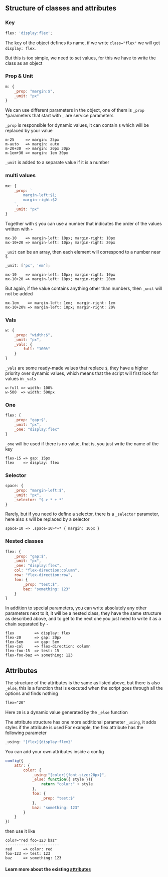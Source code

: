 ## Structure of classes and attributes

### Key

```javascript
flex: 'display:flex';
```

The key of the object defines its name, if we write `class="flex"` we will get `display: flex`.

But this is too simple, we need to set values, for this we have to write the class as an object

### Prop & Unit

```javascript
m: {
    _prop: "margin:$",
    _unit: "px"
}
```

We can use different parameters in the object, one of them is `_prop`   
\*parameters that start with `_` are service parameters

`_prop` is responsible for dynamic values, it can contain `$` which will be replaced by your value

```
m-25     => margin: 25px
m-auto   => margin: auto
m-20+30  => margin: 20px 30px
m-1em+30 => margin: 1em 30px
```

`_unit` is added to a separate value if it is a number

### multi values

```javascript
mx: {
    _prop: `
        margin-left:$1;
        margin-right:$2
    `,
    _unit: "px"
}
```

Together with `$` you can use a number that indicates the order of the values written with `+`

```
mx-10    => margin-left: 10px; margin-right: 10px
mx-10+20 => margin-left: 10px; margin-right: 20px
```

`_unit` can be an array, then each element will correspond to a number near `$`

```javascript
_unit: ['px', 'em'];
```

```
mx-10    => margin-left: 10px; margin-right: 10px
mx-10+20 => margin-left: 10px; margin-right: 20em
```

But again, if the value contains anything other than numbers, then `_unit` will not be added

```
mx-1em    => margin-left: 1em;  margin-right: 1em
mx-10+20% => margin-left: 10px; margin-right: 20%
```

### Vals

```javascript
w: {
    _prop: "width:$",
    _unit: "px",
    _vals: {
        full: "100%"
    }
}
```

`_vals` are some ready-made values that replace `$`, they have a higher priority over dynamic values, which means that the script will first look for values in `_vals`

```
w-full => width: 100%
w-500  => width: 500px
```

### One

```javascript
flex: {
    _prop: "gap:$",
    _unit: "px",
    _one: "display:flex"
}
```

`_one` will be used if there is no value, that is, you just write the name of the key

```
flex-15 => gap: 15px
flex    => display: flex
```

### Selector

```javascript
space: {
    _prop: "margin-left:$",
    _unit: "px",
    _selector: "$ > * + *"
}
```

Rarely, but if you need to define a selector, there is a `_selector` parameter, here also `$` will be replaced by a selector

```
space-10 => .space-10>*+* { margin: 10px }
```

### Nested classes

```javascript
flex: {
    _prop: "gap:$",
    _unit: "px",
    _one: "display:flex",
    col: "flex-direction:column",
    row: "flex-direction:row",
    foo: {
        _prop: "test:$",
        baz: "something: 123"
    }
}
```

In addition to special parameters, you can write absolutely any other parameters next to it, it will be a nested class, they have the same structure as described above, and to get to the next one you just need to write it as a chain separated by `-`

```
flex         => display: flex
flex-20      => gap: 20px
flex-5em     => gap: 5em
flex-col     => flex-direction: column
flex-foo-15  => test: 15
flex-foo-baz => something: 123
```

## Attributes

The structure of the attributes is the same as listed above, but there is also `_else`, this is a function that is executed when the script goes through all the options and finds nothing



```css
flex="20"
```

Here `20` is a dynamic value generated by the `_else` function

The attribute structure has one more additional parameter `_using`, it adds styles if the attribute is used
For example, the flex attribute has the following parameter
```javascript
_using: "[flex]{display:flex}"
```

You can add your own attributes inside a config

```javascript
config({
    attr: {
        color: {
            _using:"[color]{font-size:20px}",
            _else: function({ style }){
                return "color:" + style
            },
            foo: {
                _prop: "test:$"
            },
            baz: "something: 123"
        }
    }
})
```
then use it like
```
color="red foo-123 baz"
------------------------
red     => color: red
foo-123 => test: 123
baz     => something: 123
```

#### Learn more about the existing [attributes](./attributes.md)
